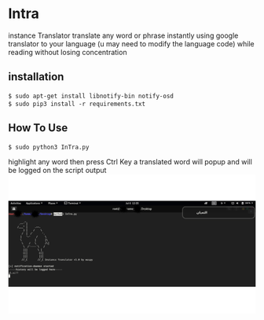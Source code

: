 # Intra
instance Translator 
translate any word or phrase instantly using google translator to your language (u may need to modify the language code) while reading without losing concentration


## installation
```
$ sudo apt-get install libnotify-bin notify-osd
$ sudo pip3 install -r requirements.txt
```

## How To Use
```
$ sudo python3 InTra.py 
```
highlight any word then press Ctrl Key 
a translated word will popup and will be logged on the script output
![](https://github.com/w4spy/Intra/blob/master/usage.png)





